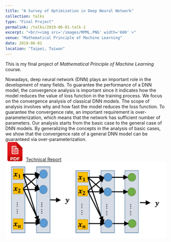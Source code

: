 ```yaml
---
title: "A Survey of Optimization in Deep Neural Network"
collection: talks
type: "Final Project"
permalink: /talks/2019-06-01-talk-1
excerpt: "<br/><img src='/images/MPML.PNG' width='600' >"
venue: "Mathematical Principle of Machine Learning"
date: 2019-06-01
location: "Taipei, Taiwan"
---
```

This is my final project of _Mathematical Principle of Machine Learning_ course. <br/>

Nowadays, deep neural network (DNN) plays an important role in the development of many fields. To guarantee the performance of a DNN model, the convergence analysis is important since it indicates how the model reduces the value of loss function in the training process. We focus on the convergence analysis of classical DNN models. The scope of analysis involves why and how fast the model reduces the loss function. To guarantee the convergence rate, an important requirement is over-parameterization, which means that the network has sufficient number of parameters. Our analysis starts from the basic case to the general case of DNN models. By generalizing the concepts in the analysis of basic cases, we show that the convergence rate of a general DNN model can be guaranteed via over-parameterization.<br/>
[<img src='/images/pdf.png' width='60' >](http://JerryHoTaiwan.github.io/files/MPML_Report.pdf)
[Technical Report](http://JerryHoTaiwan.github.io/files/MPML_Report.pdf)<br/>
<img src='/images/MPML.PNG' width='600' >


